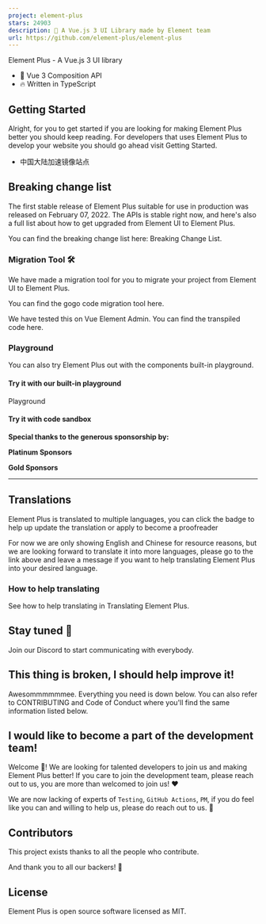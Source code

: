 ```yaml
---
project: element-plus
stars: 24903
description: 🎉 A Vue.js 3 UI Library made by Element team
url: https://github.com/element-plus/element-plus
---
```


  

Element Plus - A Vue.js 3 UI library

-   💪 Vue 3 Composition API
-   🔥 Written in TypeScript

Getting Started
---------------

Alright, for you to get started if you are looking for making Element Plus better you should keep reading. For developers that uses Element Plus to develop your website you should go ahead visit Getting Started.

-   中国大陆加速镜像站点

Breaking change list
--------------------

The first stable release of Element Plus suitable for use in production was released on February 07, 2022. The APIs is stable right now, and here's also a full list about how to get upgraded from Element UI to Element Plus.

You can find the breaking change list here: Breaking Change List.

### Migration Tool 🛠️

We have made a migration tool for you to migrate your project from Element UI to Element Plus.

You can find the gogo code migration tool here.

We have tested this on Vue Element Admin. You can find the transpiled code here.

### Playground

You can also try Element Plus out with the components built-in playground.

#### Try it with our built-in playground

Playground

#### Try it with code sandbox

**Special thanks to the generous sponsorship by:**

  

**Platinum Sponsors**

**Gold Sponsors**

* * *

Translations
------------

Element Plus is translated to multiple languages, you can click the badge to help up update the translation or apply to become a proofreader

For now we are only showing English and Chinese for resource reasons, but we are looking forward to translate it into more languages, please go to the link above and leave a message if you want to help translating Element Plus into your desired language.

### How to help translating

See how to help translating in Translating Element Plus.

Stay tuned 👀
-------------

Join our Discord to start communicating with everybody.

This thing is broken, I should help improve it!
-----------------------------------------------

Awesommmmmmee. Everything you need is down below. You can also refer to CONTRIBUTING and Code of Conduct where you'll find the same information listed below.

I would like to become a part of the development team!
------------------------------------------------------

Welcome 🤩! We are looking for talented developers to join us and making Element Plus better! If you care to join the development team, please reach out to us, you are more than welcomed to join us! ❤️

We are now lacking of experts of `Testing`, `GitHub Actions`, `PM`, if you do feel like you can and willing to help us, please do reach out to us. 🙏

Contributors
------------

This project exists thanks to all the people who contribute.

And thank you to all our backers! 🙏

License
-------

Element Plus is open source software licensed as MIT.
